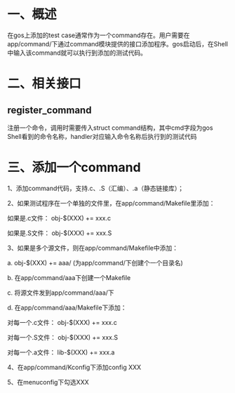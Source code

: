 # 一、概述
在gos上添加的test case通常作为一个command存在。用户需要在app/command/下通过command模块提供的接口添加程序。gos启动后，在Shell中输入该command就可以执行到添加的测试代码。

# 二、相关接口
## register_command
注册一个命令，调用时需要传入struct command结构，其中cmd字段为gos Shell看到的命令名称，handler对应输入命令名称后执行到的测试代码

# 三、添加一个command
1、添加command代码，支持.c、.S（汇编）、.a（静态链接库）；

2、如果测试程序在一个单独的文件里，在app/command/Makefile里添加：

如果是.c文件： obj-$(XXX) += xxx.c

如果是.S文件： obj-$(XXX) += xxx.S

3、如果是多个源文件，则在app/command/Makefile中添加：

a. obj-$(XXX) += aaa/  (为app/command/下创建个一个目录名)

b. 在app/command/aaa下创建一个Makefile

c. 将源文件发到app/command/aaa/下

d. 在app/command/aaa/Makefile下添加：

对每一个.c文件： obj-$(XXX) += xxx.c

对每一个.S文件： obj-$(XXX) += xxx.S

对每一个.a文件：  lib-$(XXX) += xxx.a

4、在app/command/Kconfig下添加config XXX

5、在menuconfig下勾选XXX

